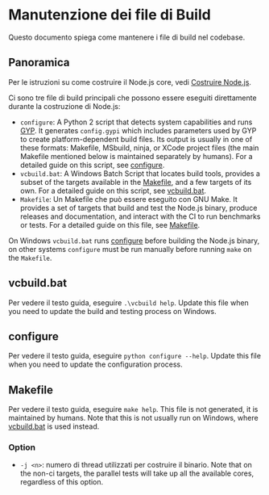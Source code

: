 # Manutenzione dei file di Build

Questo documento spiega come mantenere i file di build nel codebase.

## Panoramica

Per le istruzioni su come costruire il Node.js core, vedi [Costruire Node.js](../../BUILDING.md).

Ci sono tre file di build principali che possono essere eseguiti direttamente durante la costruzione di Node.js:

- `configure`: A Python 2 script that detects system capabilities and runs [GYP](https://gyp.gsrc.io/docs/UserDocumentation.md). It generates `config.gypi` which includes parameters used by GYP to create platform-dependent build files. Its output is usually in one of these formats: Makefile, MSbuild, ninja, or XCode project files (the main Makefile mentioned below is maintained separately by humans). For a detailed guide on this script, see [configure](#configure).
- `vcbuild.bat`: A Windows Batch Script that locates build tools, provides a subset of the targets available in the [Makefile](#makefile), and a few targets of its own. For a detailed guide on this script, see [vcbuild.bat](#vcbuildbat).
- `Makefile`: Un Makefile che può essere eseguito con GNU Make. It provides a set of targets that build and test the Node.js binary, produce releases and documentation, and interact with the CI to run benchmarks or tests. For a detailed guide on this file, see [Makefile](#makefile).

On Windows `vcbuild.bat` runs [configure](#configure) before building the Node.js binary, on other systems `configure` must be run manually before running `make` on the `Makefile`.

## vcbuild.bat

Per vedere il testo guida, eseguire `.\vcbuild help`. Update this file when you need to update the build and testing process on Windows.

## configure

Per vedere il testo guida, eseguire `python configure --help`. Update this file when you need to update the configuration process.

## Makefile

Per vedere il testo guida, eseguire `make help`. This file is not generated, it is maintained by humans. Note that this is not usually run on Windows, where [vcbuild.bat](#vcbuildbat) is used instead.

### Option

- `-j <n>`: numero di thread utilizzati per costruire il binario. Note that on the non-ci targets, the parallel tests will take up all the available cores, regardless of this option.